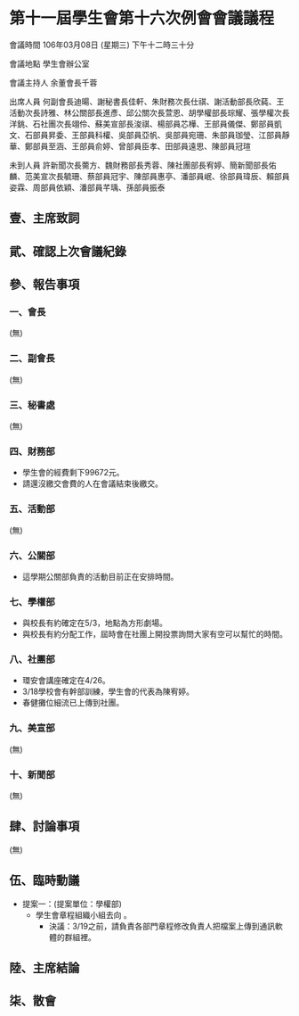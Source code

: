 第十一屆學生會第十六次例會會議議程
===

會議時間	106年03月08日 (星期三) 下午十二時三十分

會議地點	學生會辦公室

會議主持人	余董會長千蓉


出席人員	何副會長迪暘、謝秘書長佳軒、朱財務次長仕祺、謝活動部長欣蒓、王活動次長詩雅、林公關部長進彥、邱公關次長萱恩、胡學權部長琮耀、張學權次長洋銚、石社團次長翊伶、蘇美宣部長浚祺、楊部員芯樺、王部員儀傑、鄭部員凱文、石部員昇委、王部員科權、吳部員亞帆、吳部員宛珊、朱部員珈瑩、江部員靜華、鄭部員至涵、王部員俞婷、曾部員臣孝、田部員遠思、陳部員冠瑄

未到人員	許新聞次長薷方、魏財務部長秀蓉、陳社團部長宥婷、簡新聞部長佑麟、范美宣次長毓珊、蔡部員冠宇、陳部員惠亭、潘部員岷、徐部員瑋辰、賴部員姿霖、周部員依穎、潘部員芊瑀、孫部員振泰

## 壹、主席致詞
## 貮、確認上次會議紀錄
## 參、報告事項
### 一、會長

(無)

### 二、副會長

(無)

### 三、秘書處

(無)

### 四、財務部

- 學生會的經費剩下99672元。
- 請還沒繳交會費的人在會議結束後繳交。

### 五、活動部

(無)

### 六、公關部

- 這學期公關部負責的活動目前正在安排時間。

### 七、學權部

- 與校長有約確定在5/3，地點為方形劇場。
- 與校長有約分配工作，屆時會在社團上開投票詢問大家有空可以幫忙的時間。

### 八、社團部 

- 環安會講座確定在4/26。
- 3/18學校會有幹部訓練，學生會的代表為陳宥婷。
- 春健攤位細流已上傳到社團。

### 九、美宣部

(無)

### 十、新聞部

(無)

## 肆、討論事項

(無)

## 伍、臨時動議

- 提案一：(提案單位：學權部)
  - 學生會章程組織小組去向 。 
    - 決議：3/19之前，請負責各部門章程修改負責人把檔案上傳到通訊軟體的群組裡。



## 陸、主席結論

## 柒、散會
